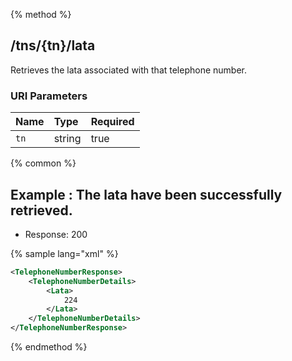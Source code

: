 {% method %}
## /tns/{tn}/lata

Retrieves the lata associated with that telephone number.


### URI Parameters
| Name | Type | Required |
|:-----|:-----|:---------|
| `tn` | string | true |






{% common %}


## Example : The lata have been successfully retrieved.

* Response: 200

{% sample lang="xml" %}

```xml
<TelephoneNumberResponse>
    <TelephoneNumberDetails>
        <Lata>
            224
        </Lata>
    </TelephoneNumberDetails>
</TelephoneNumberResponse>
```


{% endmethod %}